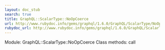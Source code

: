 ```yaml
---
layout: doc_stub
search: true
title: GraphQL::ScalarType::NoOpCoerce
url: http://www.rubydoc.info/gems/graphql/1.6.0/GraphQL/ScalarType/NoOpCoerce
rubydoc_url: http://www.rubydoc.info/gems/graphql/1.6.0/GraphQL/ScalarType/NoOpCoerce
---
```


Module: GraphQL::ScalarType::NoOpCoerce
Class methods:
call

